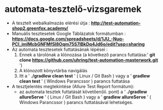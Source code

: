 # automata-tesztelő-vizsgaremek
- A tesztelt webalkalmazás elérési útja : **http://test-automation-shop2.greenfox.academy/**
- Manuális tesztesetek Google Táblázatok formátumban : **https://docs.google.com/spreadsheets/d/1JU_-Nuq-PCI_imIMcbGNFMfSI8Oqm75S7lBkDq4Jd6o/edit?usp=sharing**
- Az automata tesztesetek futtatásának lépései : 
  1. Ennek a tárolónak a klónozása (a következő parancs futtatása:' **git clone https://github.com/uhring/test-automation-masterwork.git** ') 
  2. A klónozott könyvtárba navigálás
  3. Itt a ' **./gradlew clean test** ' ( Linux / Git Bash ) vagy a ' **gradlew clean test** ' ( Windows Parancssor ) parancs futtatása 
- A tesztjelentés megtekintése (Allure Test Report formátum):
  - az automata tesztek futtatását követően(iii. pont) a ' **./gradlew allureServe** ' ( Linux / Git Bash ) vagy a ' **gradlew allureServe** ' ( Windows Parancssor ) parancs futtatásával lehetséges.
